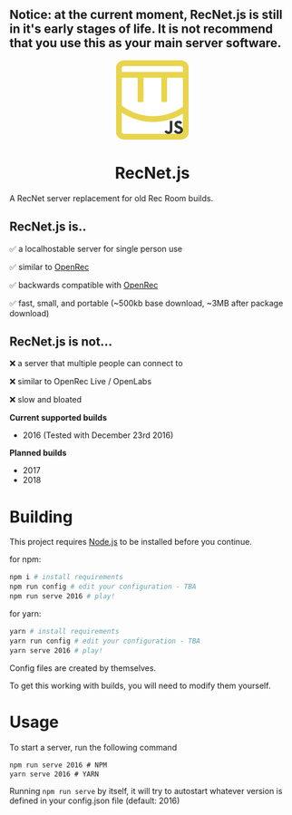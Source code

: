 ## Notice: at the current moment, RecNet.js is still in it's early stages of life. It is not recommend that you use this as your main server software.

<div align="center">
<img src="./logo/coach-only.png" width="128px" height="140px" alt="A yellow Rec Room logo with the letters JS in the bottom right corner.">

# RecNet.js
</div>

A RecNet server replacement for old Rec Room builds.

## RecNet.js is..
✅ a localhostable server for single person use

✅ similar to [OpenRec](https://github.com/recroom2016/OpenRec) 

✅ backwards compatible with [OpenRec](https://github.com/recroom2016/OpenRec)

✅ fast, small, and portable (~500kb base download, ~3MB after package download)

## RecNet.js is not...
❌ a server that multiple people can connect to

❌ similar to OpenRec Live / OpenLabs

❌ slow and bloated

**Current supported builds**
- 2016 (Tested with December 23rd 2016)

**Planned builds**
- 2017
- 2018

# Building

This project requires [Node.js](https://nodejs.org/) to be installed before you continue.

for npm:
```bash
npm i # install requirements
npm run config # edit your configuration - TBA
npm run serve 2016 # play!
```

for yarn:
```bash
yarn # install requirements
yarn run config # edit your configuration - TBA
yarn serve 2016 # play!
```

Config files are created by themselves.

To get this working with builds, you will need to modify them yourself.

# Usage

To start a server, run the following command

```
npm run serve 2016 # NPM
yarn serve 2016 # YARN
```

Running `npm run serve` by itself, it will try to autostart whatever version is defined in your config.json file (default: 2016)